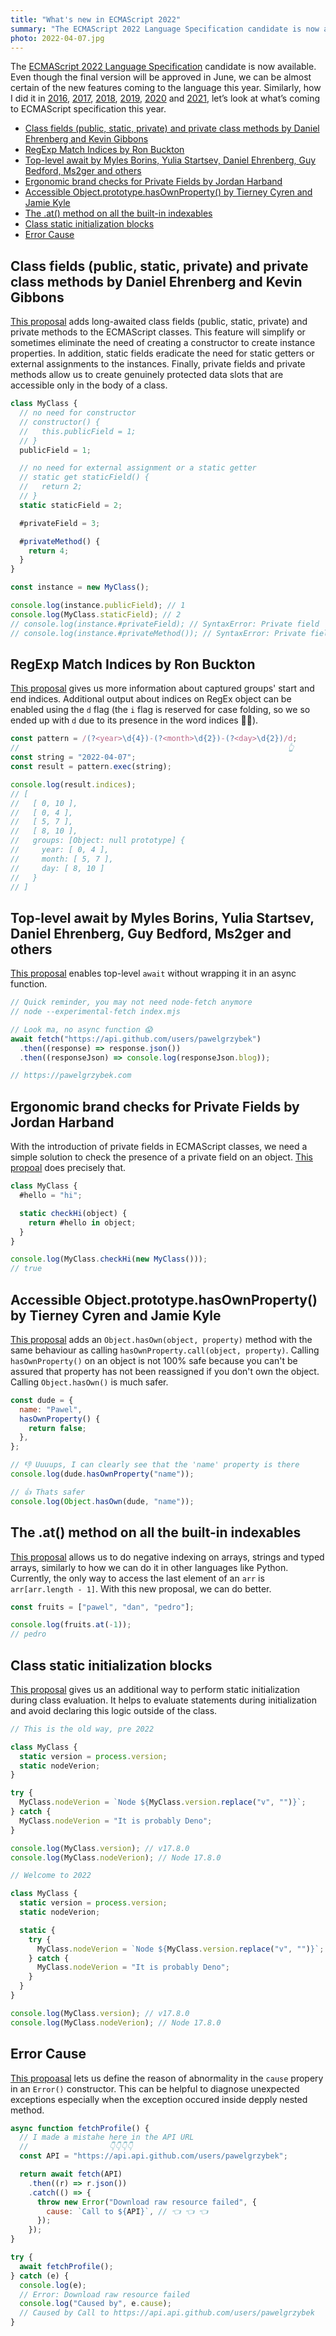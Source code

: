 ```yaml
---
title: "What's new in ECMAScript 2022"
summary: "The ECMAScript 2022 Language Specification candidate is now available, and even though the finall version will be approved on June, we can be almost certain of the new features coming to the language this year. Similarly, how I every year, let’s look at what’s coming to ECMAScript specification this year."
photo: 2022-04-07.jpg
---
```


The [ECMAScript 2022 Language Specification](https://tc39.es/ecma262/2022/) candidate is now available. Even though the final version will be approved in June, we can be almost certain of the new features coming to the language this year. Similarly, how I did it in [2016](/whats-new-in-ecmascript-2016-es7/), [2017](/whats-new-in-ecmascript-2017/), [2018](/whats-new-in-ecmascript-2018/), [2019](/whats-new-in-ecmascript-2019/), [2020](/whats-new-in-ecmascript-2020/) and [2021](/whats-new-in-ecmascript-2021/), let’s look at what’s coming to ECMAScript specification this year.

- [Class fields (public, static, private) and private class methods by Daniel Ehrenberg and Kevin Gibbons](#class-fields-public-static-private-and-private-class-methods-by-daniel-ehrenberg-and-kevin-gibbons)
- [RegExp Match Indices by Ron Buckton](#regexp-match-indices-by-ron-buckton)
- [Top-level await by Myles Borins, Yulia Startsev, Daniel Ehrenberg, Guy Bedford, Ms2ger and others](#top-level-await-by-myles-borins-yulia-startsev-daniel-ehrenberg-guy-bedford-ms2ger-and-others)
- [Ergonomic brand checks for Private Fields by Jordan Harband](#ergonomic-brand-checks-for-private-fields-by-jordan-harband)
- [Accessible Object.prototype.hasOwnProperty() by Tierney Cyren and Jamie Kyle](#accessible-objectprototypehasownproperty-by-tierney-cyren-and-jamie-kyle)
- [The .at() method on all the built-in indexables](#the-at-method-on-all-the-built-in-indexables)
- [Class static initialization blocks](#class-static-initialization-blocks)
- [Error Cause](#error-cause)

## Class fields (public, static, private) and private class methods by Daniel Ehrenberg and Kevin Gibbons

[This proposal](https://github.com/tc39/proposal-class-fields) adds long-awaited class fields (public, static, private) and private methods to the ECMAScript classes. This feature will simplify or sometimes eliminate the need of creating a constructor to create instance properties. In addition, static fields eradicate the need for static getters or external assignments to the instances. Finally, private fields and private methods allow us to create genuinely protected data slots that are accessible only in the body of a class.

```js
class MyClass {
  // no need for constructor
  // constructor() {
  //   this.publicField = 1;
  // }
  publicField = 1;

  // no need for external assignment or a static getter
  // static get staticField() {
  //   return 2;
  // }
  static staticField = 2;

  #privateField = 3;

  #privateMethod() {
    return 4;
  }
}

const instance = new MyClass();

console.log(instance.publicField); // 1
console.log(MyClass.staticField); // 2
// console.log(instance.#privateField); // SyntaxError: Private field '#privateField' must be declared in an enclosing class
// console.log(instance.#privateMethod()); // SyntaxError: Private field '#privateMethod' must be declared in an enclosing class
```

## RegExp Match Indices by Ron Buckton

[This proposal](https://github.com/tc39/proposal-regexp-match-indices) gives us more information about captured groups' start and end indices. Additional output about indices on RegEx object can be enabled using the `d` flag (the `i` flag is reserved for case folding, so we so ended up with `d` due to its presence in the word indices 🤷‍♂️).

```js
const pattern = /(?<year>\d{4})-(?<month>\d{2})-(?<day>\d{2})/d;
//                                                            👆
const string = "2022-04-07";
const result = pattern.exec(string);

console.log(result.indices);
// [
//   [ 0, 10 ],
//   [ 0, 4 ],
//   [ 5, 7 ],
//   [ 8, 10 ],
//   groups: [Object: null prototype] {
//     year: [ 0, 4 ],
//     month: [ 5, 7 ],
//     day: [ 8, 10 ]
//   }
// ]
```

## Top-level await by Myles Borins, Yulia Startsev, Daniel Ehrenberg, Guy Bedford, Ms2ger and others

[This proposal](https://github.com/tc39/proposal-top-level-await) enables top-level `await` without wrapping it in an async function.

```js
// Quick reminder, you may not need node-fetch anymore
// node --experimental-fetch index.mjs

// Look ma, no async function 😱
await fetch("https://api.github.com/users/pawelgrzybek")
  .then((response) => response.json())
  .then((responseJson) => console.log(responseJson.blog));

// https://pawelgrzybek.com
```

## Ergonomic brand checks for Private Fields by Jordan Harband

With the introduction of private fields in ECMAScript classes, we need a simple solution to check the presence of a private field on an object. [This propoal](https://github.com/tc39/proposal-private-fields-in-in) does precisely that.

```js
class MyClass {
  #hello = "hi";

  static checkHi(object) {
    return #hello in object;
  }
}

console.log(MyClass.checkHi(new MyClass()));
// true
```

## Accessible Object.prototype.hasOwnProperty() by Tierney Cyren and Jamie Kyle

[This proposal](https://github.com/tc39/proposal-accessible-object-hasownproperty) adds an `Object.hasOwn(object, property)` method with the same behaviour as calling `hasOwnProperty.call(object, property)`. Calling `hasOwnProperty()` on an object is not 100% safe because you can't be assured that property has not been reassigned if you don't own the object. Calling `Object.hasOwn()` is much safer.

```js
const dude = {
  name: "Pawel",
  hasOwnProperty() {
    return false;
  },
};

// 👎 Uuuups, I can clearly see that the 'name' property is there
console.log(dude.hasOwnProperty("name"));

// 👍 Thats safer
console.log(Object.hasOwn(dude, "name"));
```

## The .at() method on all the built-in indexables

[This proposal](https://github.com/tc39/proposal-relative-indexing-method) allows us to do negative indexing on arrays, strings and typed arrays, similarly to how we can do it in other languages like Python. Currently, the only way to access the last element of an `arr` is `arr[arr.length - 1]`. With this new proposal, we can do better.

```js
const fruits = ["pawel", "dan", "pedro"];

console.log(fruits.at(-1));
// pedro
```

## Class static initialization blocks

[This proposal](https://github.com/tc39/proposal-class-static-block) gives us an additional way to perform static initialization during class evaluation. It helps to evaluate statements during initialization and avoid declaring this logic outside of the class.

```js
// This is the old way, pre 2022

class MyClass {
  static version = process.version;
  static nodeVerion;
}

try {
  MyClass.nodeVerion = `Node ${MyClass.version.replace("v", "")}`;
} catch {
  MyClass.nodeVerion = "It is probably Deno";
}

console.log(MyClass.version); // v17.8.0
console.log(MyClass.nodeVerion); // Node 17.8.0
```

```js
// Welcome to 2022

class MyClass {
  static version = process.version;
  static nodeVerion;

  static {
    try {
      MyClass.nodeVerion = `Node ${MyClass.version.replace("v", "")}`;
    } catch {
      MyClass.nodeVerion = "It is probably Deno";
    }
  }
}

console.log(MyClass.version); // v17.8.0
console.log(MyClass.nodeVerion); // Node 17.8.0
```

## Error Cause

[This propoasal](https://github.com/tc39/proposal-error-cause) lets us define the reason of abnormality in the `cause` propery in an `Error()` constructor. This can be helpful to diagnose unexpected exceptions especially when the exception occured inside depply nested method.

```js
async function fetchProfile() {
  // I made a mistahe here in the API URL
  //                  👇👇👇👇
  const API = "https://api.api.github.com/users/pawelgrzybek";

  return await fetch(API)
    .then((r) => r.json())
    .catch(() => {
      throw new Error("Download raw resource failed", {
        cause: `Call to ${API}`, // 👈 👈 👈
      });
    });
}

try {
  await fetchProfile();
} catch (e) {
  console.log(e);
  // Error: Download raw resource failed
  console.log("Caused by", e.cause);
  // Caused by Call to https://api.api.github.com/users/pawelgrzybek
}
```
